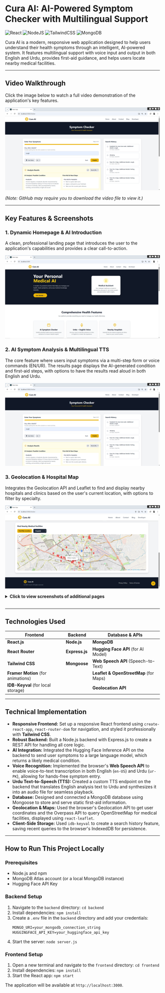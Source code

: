 # Cura AI: AI-Powered Symptom Checker with Multilingual Support

![React](https://img.shields.io/badge/react-%2320232a.svg?style=for-the-badge&logo=react&logoColor=%2361DAFB)
![NodeJS](https://img.shields.io/badge/node.js-339933?style=for-the-badge&logo=nodedotjs&logoColor=white)
![TailwindCSS](https://img.shields.io/badge/tailwindcss-%2338B2AC.svg?style=for-the-badge&logo=tailwind-css&logoColor=white)
![MongoDB](https://img.shields.io/badge/MongoDB-4EA94B?style=for-the-badge&logo=mongodb&logoColor=white)

Cura AI is a modern, responsive web application designed to help users understand their health symptoms through an intelligent, AI-powered system. It features multilingual support with voice input and output in both English and Urdu, provides first-aid guidance, and helps users locate nearby medical facilities.

---

## Video Walkthrough

Click the image below to watch a full video demonstration of the application's key features.

[![Cura AI Video Walkthrough](https://raw.githubusercontent.com/NasiraRiaz/AI-Symptom-Checker/main/projectshowcase/checkerpage.png)](https://raw.githubusercontent.com/NasiraRiaz/AI-Symptom-Checker/main/projectshowcase/project-demo.mp4)

*(Note: GitHub may require you to download the video file to view it.)*

---

## Key Features & Screenshots

### 1. Dynamic Homepage & AI Introduction
A clean, professional landing page that introduces the user to the application's capabilities and provides a clear call-to-action.

![Homepage Screenshot](./projectshowcase/homepage.png)

### 2. AI Symptom Analysis & Multilingual TTS
The core feature where users input symptoms via a multi-step form or voice commands (EN/UR). The results page displays the AI-generated condition and first-aid steps, with options to have the results read aloud in both English and Urdu.

![Checker Page Screenshot](./projectshowcase/checkerpage.png)

### 3. Geolocation & Hospital Map
Integrates the Geolocation API and Leaflet to find and display nearby hospitals and clinics based on the user's current location, with options to filter by specialty.

![Map Screenshot](./projectshowcase/mappage.png)

<details>
<summary><strong>Click to view screenshots of additional pages</strong></summary>
<br>
  
**About Page**
![Screenshot of the About Page](./projectshowcase/about.png)

**Blog Page**
![Screenshot of the Blog Page](./projectshowcase/blog.png)

**Developer Page**
![Screenshot of the Developer Page](./projectshowcase/developer.png)

**Contact Page**
![Screenshot of the Contact Page](./projectshowcase/contact.png)

</details>

<br>

---

## Technologies Used

| Frontend                               | Backend                           | Database & APIs                                     |
| -------------------------------------- | --------------------------------- | --------------------------------------------------- |
| **React.js**                           | **Node.js**                       | **MongoDB**                                         |
| **React Router**                       | **Express.js**                    | **Hugging Face API** (for AI Model)                 |
| **Tailwind CSS**                       | **Mongoose**                      | **Web Speech API** (Speech-to-Text)                 |
| **Framer Motion** (for animations)     |                                   | **Leaflet & OpenStreetMap** (for Maps)              |
| **IDB-Keyval** (for local storage)     |                                   | **Geolocation API**                                 |

---

## Technical Implementation

-   **Responsive Frontend:** Set up a responsive React frontend using `create-react-app`, `react-router-dom` for navigation, and styled it professionally with **Tailwind CSS**.
-   **Robust Backend:** Built a Node.js backend with Express.js to create a REST API for handling all core logic.
-   **AI Integration:** Integrated the Hugging Face Inference API on the backend to send user symptoms to a large language model, which returns a likely medical condition.
-   **Voice Recognition:** Implemented the browser's **Web Speech API** to enable voice-to-text transcription in both English (`en-US`) and Urdu (`ur-PK`), allowing for hands-free symptom entry.
-   **Urdu Text-to-Speech (TTS):** Created a custom TTS endpoint on the backend that translates English analysis text to Urdu and synthesizes it into an audio file for seamless playback.
-   **Database:** Designed and connected a MongoDB database using Mongoose to store and serve static first-aid information.
-   **Geolocation & Maps:** Used the browser's Geolocation API to get user coordinates and the Overpass API to query OpenStreetMap for medical facilities, displayed using `react-leaflet`.
-   **Client-Side Storage:** Used `idb-keyval` to create a search history feature, saving recent queries to the browser's IndexedDB for persistence.

---

## How to Run This Project Locally

### Prerequisites
- Node.js and npm
- MongoDB Atlas account (or a local MongoDB instance)
- Hugging Face API Key

### Backend Setup
1.  Navigate to the `backend` directory: `cd backend`
2.  Install dependencies: `npm install`
3.  Create a `.env` file in the `backend` directory and add your credentials:
    ```env
    MONGO_URI=your_mongodb_connection_string
    HUGGINGFACE_API_KEY=your_huggingface_api_key
    ```
4.  Start the server: `node server.js`

### Frontend Setup
1.  Open a new terminal and navigate to the `frontend` directory: `cd frontend`
2.  Install dependencies: `npm install`
3.  Start the React app: `npm start`

The application will be available at `http://localhost:3000`.
